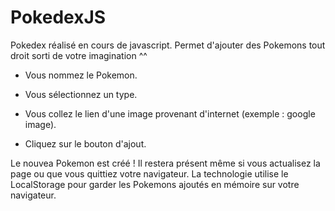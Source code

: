 # PokedexJS
Pokedex réalisé en cours de javascript.
Permet d'ajouter des Pokemons tout droit sorti de votre imagination ^^

- Vous nommez le Pokemon.

- Vous sélectionnez un type.

- Vous collez le lien d'une image provenant d'internet (exemple : google image).

- Cliquez sur le bouton d'ajout.

Le nouvea Pokemon est créé ! Il restera présent même si vous actualisez la page ou que vous quittiez votre navigateur.
La technologie utilise le LocalStorage pour garder les Pokemons ajoutés en mémoire sur votre navigateur.
